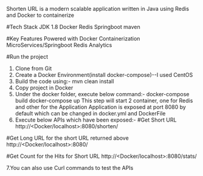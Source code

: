 Shorten URL is a modern scalable application written in Java using Redis and Docker to containerize

#Tech Stack
JDK 1.8
Docker
Redis
Springboot
maven

#Key Features
Powered with Docker Containerization
MicroServices/Springboot
Redis
Analytics 

#Run the project

1. Clone from Git
2. Create a Docker Environment(install docker-compose)--I used CentOS
3. Build the code using:-
mvn clean install 
4. Copy project in Docker
5. Under the docker folder, execute below command:-
docker-compose build
docker-compose up
This step will start 2 container, one for Redis and other for the Application
Application is exposed at port 8080 by default which can be changed in docker.yml and DockerFile
6. Execute below APIs which have been exposed:-
#Get Short URL
http://<Docker/localhost>:8080/shorten/<LongUrl>
  
#Get Long URL for the short URL returned above
http://<Docker/localhost>:8080/<ShortUrl>
  
#Get Count for the Hits for Short URL
http://<Docker/localhost>:8080/stats/<ShortUrl>
 
 7.You can also use Curl commands to test the APIs

